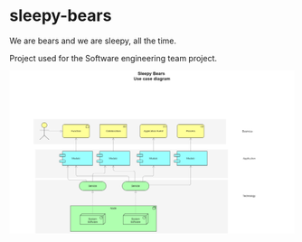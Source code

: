 # sleepy-bears
We are bears and we are sleepy, all the time.



Project used for the Software engineering team project.


![use case diagram](diagrams/use_case_diagram.drawio.drawio.png)
